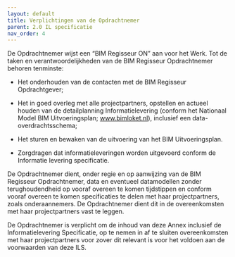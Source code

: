 ```yaml
---
layout: default
title: Verplichtingen van de Opdrachtnemer
parent: 2.0 IL specificatie
nav_order: 4
---
```


De Opdrachtnemer wijst een “BIM Regisseur ON” aan voor het Werk. Tot de taken en verantwoordelijkheden van de BIM Regisseur Opdrachtnemer behoren tenminste:  

* Het onderhouden van de contacten met de BIM Regisseur Opdrachtgever;  

* Het in goed overleg met alle projectpartners, opstellen en actueel houden van de detailplanning Informatielevering (conform het Nationaal Model BIM Uitvoeringsplan; www.bimloket.nl), inclusief een data-overdrachtsschema;  

* Het sturen en bewaken van de uitvoering van het BIM Uitvoeringsplan.

* Zorgdragen dat informatieleveringen worden uitgevoerd conform de Informatie levering specificatie.

De Opdrachtnemer dient, onder regie en op aanwijzing van de BIM Regisseur Opdrachtnemer, data en eventueel datamodellen zonder terughoudendheid op vooraf overeen te komen tijdstippen en conform vooraf overeen te komen specificaties te delen met haar projectpartners, zoals onderaannemers. De Opdrachtnemer dient dit in de overeenkomsten met haar projectpartners vast te leggen.  

De Opdrachtnemer is verplicht om de inhoud van deze Annex inclusief de Informatielevering Specificatie, op te nemen in af te sluiten overeenkomsten met haar projectpartners voor zover dit relevant is voor het voldoen aan de voorwaarden van deze ILS.  
